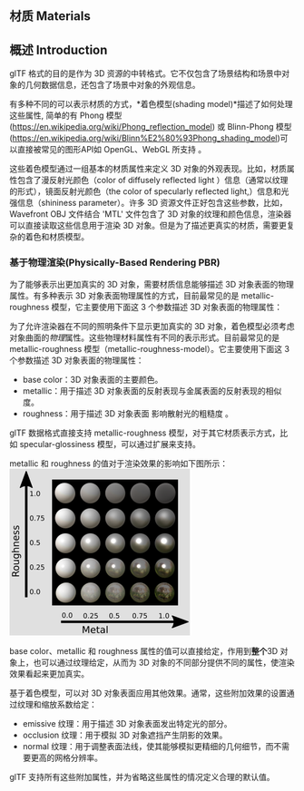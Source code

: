 ## 材质 Materials

## 概述 Introduction

glTF 格式的目的是作为 3D 资源的中转格式。它不仅包含了场景结构和场景中对象的几何数据信息，还包含了场景中对象的外观信息。

有多种不同的可以表示材质的方式，*着色模型(shading model)*描述了如何处理这些属性, 简单的有 Phong 模型(https://en.wikipedia.org/wiki/Phong_reflection_model) 或 Blinn-Phong 模型(https://en.wikipedia.org/wiki/Blinn%E2%80%93Phong_shading_model)可以直接被常见的图形API如
OpenGL、WebGL 所支持 。

这些着色模型通过一组基本的材质属性来定义 3D 对象的外观表现。比如，材质属性包含了漫反射光颜色（color of diffusely reflected light ）信息（通常以纹理的形式），镜面反射光颜色（the color of specularly reflected light,）信息和光强信息（shininess parameter）。许多 3D 资源文件正好包含这些参数，比如，Wavefront OBJ 文件结合 'MTL' 文件包含了 3D 对象的纹理和颜色信息，渲染器可以直接读取这些信息用于渲染 3D 对象。但是为了描述更真实的材质，需要更复杂的着色和材质模型。

### 基于物理渲染(Physically-Based Rendering PBR)

为了能够表示出更加真实的 3D 对象，需要材质信息能够描述 3D 对象表面的物理属性。有多种表示 3D 对象表面物理属性的方式，目前最常见的是 metallic-roughness 模型，它主要使用下面这 3 个参数描述 3D 对象表面的物理属性：

为了允许渲染器在不同的照明条件下显示更加真实的 3D 对象，着色模型必须考虑对象曲面的*物理*属性。这些物理材料属性有不同的表示形式。目前最常见的是 metallic-roughness 模型（metallic-roughness-model）。它主要使用下面这 3 个参数描述 3D 对象表面的物理属性：

- base color：3D 对象表面的主要颜色。
- metallic：用于描述 3D 对象表面的反射表现与金属表面的反射表现的相似度。
- roughness：用于描述 3D 对象表面 影响散射光的粗糙度 。

glTF 数据格式直接支持 metallic-roughness 模型，对于其它材质表示方式，比如 specular-glossiness 模型，可以通过扩展来支持。

metallic 和 roughness 的值对于渲染效果的影响如下图所示：
![图10a使用不同metallic和roughness值渲染的球体](./imgs/图10a使用不同metallic和roughness值渲染的球体.png)

base color、metallic 和 roughness 属性的值可以直接给定，作用到**整个**3D 对象上，也可以通过纹理给定，从而为 3D 对象的不同部分提供不同的属性，使渲染效果看起来更加真实。

基于着色模型，可以对 3D 对象表面应用其他效果。通常，这些附加效果的设置通过纹理和缩放系数给定：

- emissive 纹理：用于描述 3D 对象表面发出特定光的部分。
- occlusion 纹理：用于模拟 3D 对象遮挡产生阴影的效果。
- normal 纹理：用于调整表面法线，使其能够模拟更精细的几何细节，而不需要更高的网格分辨率。

glTF 支持所有这些附加属性，并为省略这些属性的情况定义合理的默认值。
